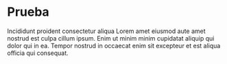 # Prueba
Incididunt proident consectetur aliqua Lorem amet eiusmod aute amet nostrud est culpa cillum ipsum. Enim ut minim minim cupidatat aliquip qui dolor qui in ea. Tempor nostrud in occaecat enim sit excepteur et est aliqua officia qui consequat.